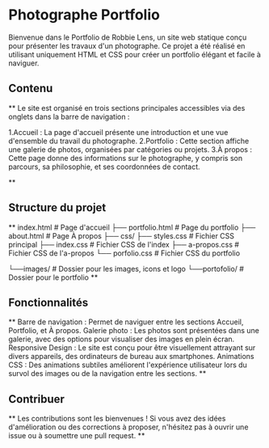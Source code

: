 # Photographe Portfolio
Bienvenue dans le Portfolio de Robbie Lens, un site web statique conçu pour présenter les travaux d'un photographe. Ce projet a été réalisé en utilisant uniquement HTML et CSS pour créer un portfolio élégant et facile à naviguer.

## Contenu
**
Le site est organisé en trois sections principales accessibles via des onglets dans la barre de navigation :

1.Accueil : La page d'accueil présente une introduction et une vue d'ensemble du travail du photographe.
2.Portfolio : Cette section affiche une galerie de photos, organisées par catégories ou projets.
3.À propos : Cette page donne des informations sur le photographe, y compris son parcours, sa philosophie, et ses coordonnées de contact.

**
## Structure du projet
**
index.html              # Page d'accueil
├── portfolio.html      # Page du portfolio
├── about.html          # Page À propos
├── css/
    ├── styles.css      # Fichier CSS principal
    ├── index.css       # Fichier CSS de l'index
    ├── a-propos.css    # Fichier CSS de l'a-propos
    └── porfolio.css    # Fichier CSS du portfolio
 
└──images/              # Dossier pour les images, icons et logo
└──portofolio/          # Dossier pour le portfolio 
**
## Fonctionnalités
**
Barre de navigation : Permet de naviguer entre les sections Accueil, Portfolio, et À propos.
Galerie photo : Les photos sont présentées dans une galerie, avec des options pour visualiser des images en plein écran.
Responsive Design : Le site est conçu pour être visuellement attrayant sur divers appareils, des ordinateurs de bureau aux smartphones. 
Animations CSS : Des animations subtiles améliorent l'expérience utilisateur lors du survol des images ou de la navigation entre les sections.
**
## Contribuer
**
Les contributions sont les bienvenues ! Si vous avez des idées d'amélioration ou des corrections à proposer, n'hésitez pas à ouvrir une issue ou à soumettre une pull request.
**